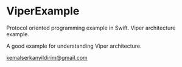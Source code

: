# ViperExample
Protocol oriented programming example in Swift. Viper architecture example.

A good example for understanding Viper architecture.

kemalserkanyildirim@gmail.com
